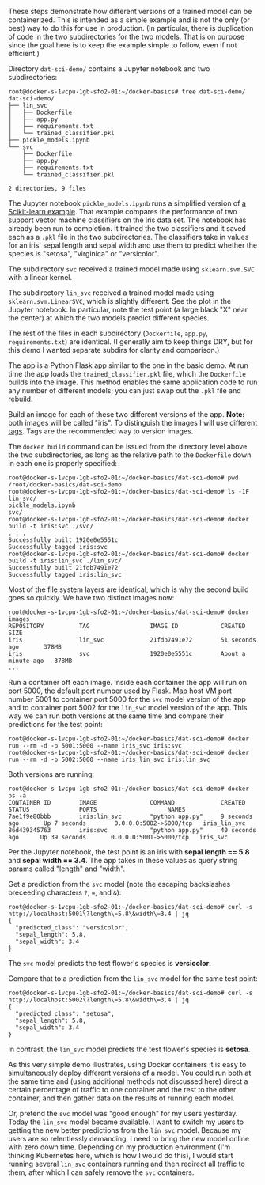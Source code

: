 These steps demonstrate how different versions of a trained model can be containerized. This is intended as a simple example and is not the only (or best) way to do this for use in production. (In particular, there is duplication of code in the two subdirectories for the two models. That is on purpose since the goal here is to keep the example simple to follow, even if not efficient.)

Directory `dat-sci-demo/` contains a Jupyter notebook and two subdirectories:
```
root@docker-s-1vcpu-1gb-sfo2-01:~/docker-basics# tree dat-sci-demo/
dat-sci-demo/
├── lin_svc
│   ├── Dockerfile
│   ├── app.py
│   ├── requirements.txt
│   └── trained_classifier.pkl
├── pickle_models.ipynb
└── svc
    ├── Dockerfile
    ├── app.py
    ├── requirements.txt
    └── trained_classifier.pkl

2 directories, 9 files
```

The Jupyter notebook `pickle_models.ipynb` runs a simplified version of [a Scikit-learn example](https://scikit-learn.org/stable/auto_examples/svm/plot_iris.html). That example compares the performance of two support vector machine classifiers on the iris data set. The notebook has already been run to completion. It trained the two classifiers and it saved each as a `.pkl` file in the two subdirectories. The classifiers take in values for an iris' sepal length and sepal width and use them to predict whether the species is "setosa", "virginica" or "versicolor".

The subdirectory `svc` received a trained model made using `sklearn.svm.SVC` with a linear kernel.

The subdirectory `lin_svc` received a trained model made using `sklearn.svm.LinearSVC`, which is slightly different. See the plot in the Jupyter notebook. In particular, note the test point (a large black "X" near the center) at which the two models predict different species.

The rest of the files in each subdirectory (`Dockerfile`, `app.py`, `requirements.txt`) are identical. (I generally aim to keep things DRY, but for this demo I wanted separate subdirs for clarity and comparison.)

The app is a Python Flask app similar to the one in the basic demo. At run time the app loads the `trained_classifier.pkl` file, which the `Dockerfile` builds into the image. This method enables the same application code to run any number of different models; you can just swap out the `.pkl` file and rebuild.

Build an image for each of these two different versions of the app. **Note:** both images will be called "iris". To distinguish the images I will use different [tags](https://docs.docker.com/glossary/?term=tag). Tags are the recommended way to version images.

The `docker build` command can be issued from the directory level above the two subdirectories, as long as the relative path to the `Dockerfile` down in each one is properly specified:
```
root@docker-s-1vcpu-1gb-sfo2-01:~/docker-basics/dat-sci-demo# pwd
/root/docker-basics/dat-sci-demo
root@docker-s-1vcpu-1gb-sfo2-01:~/docker-basics/dat-sci-demo# ls -1F
lin_svc/
pickle_models.ipynb
svc/
root@docker-s-1vcpu-1gb-sfo2-01:~/docker-basics/dat-sci-demo# docker build -t iris:svc ./svc/
. . .
Successfully built 1920e0e5551c
Successfully tagged iris:svc
root@docker-s-1vcpu-1gb-sfo2-01:~/docker-basics/dat-sci-demo# docker build -t iris:lin_svc ./lin_svc/
Successfully built 21fdb7491e72
Successfully tagged iris:lin_svc
```

Most of the file system layers are identical, which is why the second build goes so quickly. We have two distinct images now:
```
root@docker-s-1vcpu-1gb-sfo2-01:~/docker-basics/dat-sci-demo# docker images
REPOSITORY          TAG                 IMAGE ID            CREATED              SIZE
iris                lin_svc             21fdb7491e72        51 seconds ago       378MB
iris                svc                 1920e0e5551c        About a minute ago   378MB
...
```

Run a container off each image. Inside each container the app will run on port 5000, the default port number used by Flask. Map host VM port number 5001 to container port 5000 for the `svc` model version of the app and to container port 5002 for the `lin_svc` model version of the app. This way we can run both versions at the same time and compare their predictions for the test point:
```
root@docker-s-1vcpu-1gb-sfo2-01:~/docker-basics/dat-sci-demo# docker run --rm -d -p 5001:5000 --name iris_svc iris:svc
root@docker-s-1vcpu-1gb-sfo2-01:~/docker-basics/dat-sci-demo# docker run --rm -d -p 5002:5000 --name iris_lin_svc iris:lin_svc
```

Both versions are running:
```
root@docker-s-1vcpu-1gb-sfo2-01:~/docker-basics/dat-sci-demo# docker ps -a
CONTAINER ID        IMAGE               COMMAND             CREATED             STATUS              PORTS                    NAMES
7ae1f9e80bbb        iris:lin_svc        "python app.py"     9 seconds ago       Up 7 seconds        0.0.0.0:5002->5000/tcp   iris_lin_svc
86d439345763        iris:svc            "python app.py"     40 seconds ago      Up 39 seconds       0.0.0.0:5001->5000/tcp   iris_svc
```

Per the Jupyter notebook, the test point is an iris with **sepal length == 5.8** and **sepal width == 3.4**. The app takes in these values as query string params called "length" and "width".

Get a prediction from the `svc` model (note the escaping backslashes preceeding characters `?`, `=`, and `&`):
```
root@docker-s-1vcpu-1gb-sfo2-01:~/docker-basics/dat-sci-demo# curl -s http://localhost:5001\?length\=5.8\&width\=3.4 | jq
{
  "predicted_class": "versicolor",
  "sepal_length": 5.8,
  "sepal_width": 3.4
}
```
The `svc` model predicts the test flower's species is **versicolor**.

Compare that to a prediction from the `lin_svc` model for the same test point:
```
root@docker-s-1vcpu-1gb-sfo2-01:~/docker-basics/dat-sci-demo# curl -s http://localhost:5002\?length\=5.8\&width\=3.4 | jq
{
  "predicted_class": "setosa",
  "sepal_length": 5.8,
  "sepal_width": 3.4
}
```
In contrast, the `lin_svc` model predicts the test flower's species is **setosa**.

As this very simple demo illustrates, using Docker containers it is easy to simultaneously deploy different versions of a model. You could run both at the same time and (using additional methods not discussed here) direct a certain percentage of traffic to one container and the rest to the other container, and then gather data on the results of running each model.

Or, pretend the `svc` model was "good enough" for my users yesterday. Today the `lin_svc` model became available. I want to switch my users to getting the new better predictions from the `lin_svc` model. Because my users are so relentlessly demanding, I need to bring the new model online with zero down time. Depending on my production environment (I'm thinking Kubernetes here, which is how I would do this), I would start running several `lin_svc` containers running and then redirect all traffic to them, after which I can safely remove the `svc` containers.
